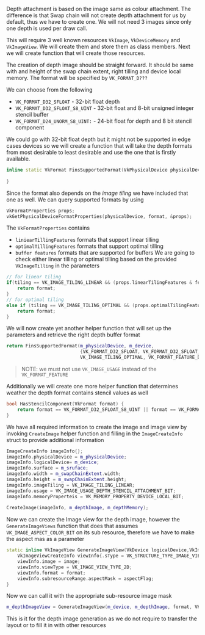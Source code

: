 
Depth attachment is based on the image same as colour attachment. The difference is that Swap chain will not create depth attachment for us by default, thus we have to create one. We will not need 3 images since only one depth is used per draw call.

This will require 3 well known resources `VkImage`, `VkDeviceMemory` and `VkImageView`. We will create them and store them as class members. Next we will create function that will create those resources.

The creation of depth image should be straight forward. It should be same with and height of the swap chain extent, right tilling and device local memory. The format will be specified by `VK_FORMAT_D???`

We can choose from the following
- `VK_FORMAT_D32_SFLOAT` - 32-bit float depth
- `VK_FORMAT_D32_SFLOAT_S8_UINT` - 32-bit float and 8-bit unsigned integer stencil buffer
- `VK_FORMAT_D24_UNORM_S8_UINT:` -  24-bit float for depth and 8 bit stencil component

We could go with 32-bit float depth but it might not be supported in edge cases devices so we will create a function that will take the depth formats from most desirable to least desirable and use the one that is firstly available.

```c++
inline static VkFormat FinsSupportedFormat(VkPhysicalDevice physicalDevice, VkDevice logicalDevice, std::vector<VkFormat>& candidates, VkImageTiling tiling, VkFormatFeatureFlags) {  
      
}
```

Since the format also depends on the *image tiling* we have included that one as well. We can query supported formats by using 

```c++
VkFormatProperties props;  
vkGetPhysicalDeviceFormatProperties(physicalDevice, format, &props);
```

The `VkFormatProperties` contains 
- `liniearTillingFeatures` formats that support linear tilling
- `optimalTillingFeatures` formats that support optimal tilling
- `buffer features` formats that are supported for buffers
We are going to check either linear tilling or optimal tilling based on the provided `VkImageTilling` in the parameters

```c++
// for linear tiling  
if(tiling == VK_IMAGE_TILING_LINEAR && (props.linearTilingFeatures & features) == features) {  
    return format;  
}  
// for optimal tiling  
else if (tiling == VK_IMAGE_TILING_OPTIMAL && (props.optimalTilingFeatures & features) == features) {  
    return format;  
}
```

We will now create yet another helper function that will set up the parameters and retrieve  the right depth buffer format

```c++
return FinsSupportedFormat(m_physicalDevice, m_device, 
						   {VK_FORMAT_D32_SFLOAT, VK_FORMAT_D32_SFLOAT_S8_UINT, VK_FORMAT_D24_UNORM_S8_UINT}, 
						   VK_IMAGE_TILING_OPTIMAL, VK_FORMAT_FEATURE_DEPTH_STENCIL_ATTACHMENT_BIT);
```

> NOTE: we must not use `VK_IMAGE_USAGE` instead of the `VK_FORMAT_FEATURE`

Additionally we will create one more helper function that determines weather the depth format contains stencil values as well

```c++
bool HasStencilComponent(VkFormat format) {  
    return format == VK_FORMAT_D32_SFLOAT_S8_UINT || format == VK_FORMAT_D24_UNORM_S8_UINT;  
}
```

We have all required information to create the image and image view by invoking `CreateImage` helper function and filling in the `ImageCreateInfo` struct to provide additional information

```c++
ImageCreateInfo imageInfo{};  
imageInfo.physicalDevice = m_physicalDevice;  
imageInfo.logicalDevice= m_device;  
imageInfo.surface = m_sruface;  
imageInfo.width = m_swapChainExtent.width;  
imageInfo.height = m_swapChainExtent.height;  
imageInfo.imageTiling = VK_IMAGE_TILING_LINEAR;  
imageInfo.usage = VK_IMAGE_USAGE_DEPTH_STENCIL_ATTACHMENT_BIT;  
imageInfo.memoryProperteis = VK_MEMORY_PROPERTY_DEVICE_LOCAL_BIT;  
  
CreateImage(imageInfo, m_depthImage, m_depthMemory);
```

Now we can create the Image view for the depth image, however the `GenerateImageViews` function that does that assumes `VK_IMAGE_ASPECT_COLOR_BIT` on its sub resource, therefore we have to make the aspect mas as a parameter

```c++
static inline VkImageView GenerateImageView(VkDevice logicalDevice,VkImage image, VkFormat format = VK_FORMAT_R8G8B8A8_SRGB, VkImageAspectFlags aspectFlag = VK_IMAGE_ASPECT_COLOR_BIT) {
	VkImageViewCreateInfo viewInfo{.sType = VK_STRUCTURE_TYPE_IMAGE_VIEW_CREATE_INFO};  
	viewInfo.image = image;  
	viewInfo.viewType = VK_IMAGE_VIEW_TYPE_2D;  
	viewInfo.format = format;  
	viewInfo.subresourceRange.aspectMask = aspectFlag;
}
```

Now we can call it with the appropriate sub-resource image mask

```c++
m_depthImageView = GenerateImageView(m_device, m_depthImage, format, VK_IMAGE_ASPECT_DEPTH_BIT);
```

This is it for the depth image generation as we do not require to transfer the layout or to fill it in with other resources